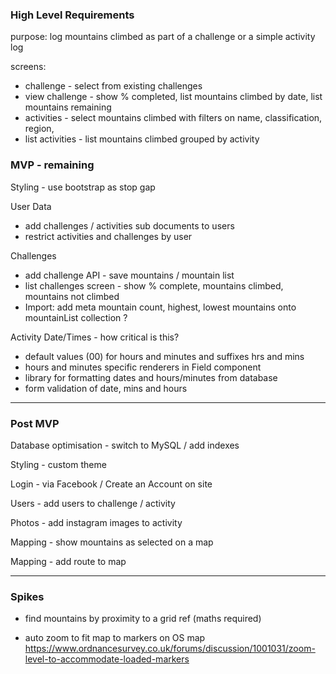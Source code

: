### High Level Requirements 

purpose: log mountains climbed as part of a challenge or a simple activity log

screens: 
- challenge - select from existing challenges
- view challenge - show % completed, list mountains climbed by date, list mountains remaining   
- activities - select mountains climbed with filters on name, classification, region, 
- list activities - list mountains climbed grouped by activity 


### MVP - remaining

Styling - use bootstrap as stop gap

User Data

- add challenges / activities sub documents to users
- restrict activities and challenges by user

Challenges

- add challenge API - save mountains / mountain list
- list challenges screen - show % complete, mountains climbed, mountains not climbed
- Import: add meta mountain count, highest, lowest mountains onto mountainList collection ?


Activity Date/Times - how critical is this? 

- default values (00) for hours and minutes and suffixes hrs and mins
- hours and minutes specific renderers in Field component
- library for formatting dates and hours/minutes from database
- form validation of date, mins and hours


---

### Post MVP

Database optimisation - switch to MySQL / add indexes

Styling - custom theme

Login - via Facebook / Create an Account on site

Users - add users to challenge / activity

Photos - add instagram images to activity

Mapping - show mountains as selected on a map

Mapping - add route to map 


---

### Spikes

- find mountains by proximity to a grid ref (maths required)

- auto zoom to fit map to markers on OS map
  https://www.ordnancesurvey.co.uk/forums/discussion/1001031/zoom-level-to-accommodate-loaded-markers
